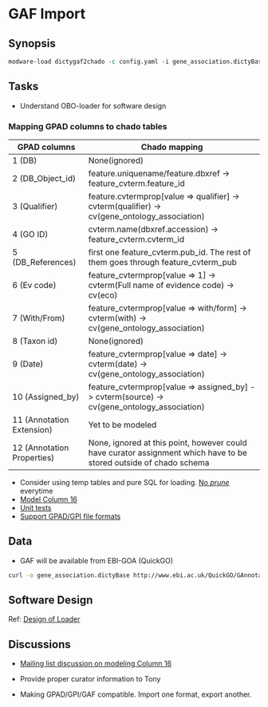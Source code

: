 # GAF Import

## Synopsis

```perl
modware-load dictygaf2chado -c config.yaml -i gene_association.dictyBase -l log/gaf_load.log
```

## Tasks

* Understand OBO-loader for software design

### Mapping GPAD columns to chado tables

GPAD columns                | Chado mapping
----------------------------| -------------
 1 (DB)                     |  None(ignored)
 2 (DB_Object_id)           |  feature.uniquename/feature.dbxref -> feature_cvterm.feature_id 
 3 (Qualifier)              |  feature.cvtermprop[value => qualifier] -> cvterm(qualifier) -> cv(gene_ontology_association)
 4 (GO ID)                  |  cvterm.name(dbxref.accession) -> feature_cvterm.cvterm_id 
 5 (DB_References)          |  first one feature_cvterm.pub_id. The rest of them goes through feature_cvterm_pub
 6 (Ev code)                |  feature_cvtermprop[value => 1] -> cvterm(Full name of evidence code) -> cv(eco)
 7 (With/From)              |  feature_cvtermprop[value => with/form]  -> cvterm(with) -> cv(gene_ontology_association)
 8 (Taxon id)               |  None(ignored)
 9 (Date)                   |  feature_cvtermprop[value => date]  -> cvterm(date) -> cv(gene_ontology_association)
 10 (Assigned_by)           |  feature_cvtermprop[value => assigned_by]  -> cvterm(source) -> cv(gene_ontology_association)
 11 (Annotation Extension)  |  Yet to be modeled
 12 (Annotation Properties) |  None, ignored at this point, however could have curator assignment which have to be stored outside of chado schema




* Consider using temp tables and pure SQL for loading. [No *prune*](https://github.com/dictyBase/Modware-Loader/issues/41) everytime
* [Model Column 16](https://github.com/dictyBase/Modware-Loader/issues/21)
* [Unit tests](https://github.com/dictyBase/Modware-Loader/issues/38)
* [Support GPAD/GPI file formats](https://github.com/dictyBase/Modware-Loader/issues/51)

## Data

* GAF will be available from EBI-GOA (QuickGO) 

```bash
curl -o gene_association.dictyBase http://www.ebi.ac.uk/QuickGO/GAnnotation\?format\=gaf\&db\=dictyBase\&limit\=-1
```

## Software Design

Ref: [Design of Loader](https://github.com/dictyBase/Modware-Loader/issues/92)

## Discussions

* [Mailing list discussion on modeling Column 16](http://generic-model-organism-system-database.450254.n5.nabble.com/Storing-GO-annotation-extensions-in-Chado-td4564896.html)

* Provide proper curator information to Tony
* Making GPAD/GPI/GAF compatible. Import one format, export another.
